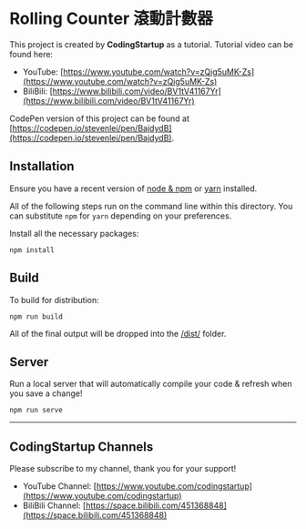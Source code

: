 # Rolling Counter 滾動計數器

This project is created by **CodingStartup** as a tutorial. Tutorial video can be found here:
- YouTube: [https://www.youtube.com/watch?v=zQig5uMK-Zs](https://www.youtube.com/watch?v=zQig5uMK-Zs)
- BiliBili: [https://www.bilibili.com/video/BV1tV41167Yr](https://www.bilibili.com/video/BV1tV41167Yr)

CodePen version of this project can be found at [https://codepen.io/stevenlei/pen/BajdydB](https://codepen.io/stevenlei/pen/BajdydB).

## Installation

Ensure you have a recent version of [node & npm](https://nodejs.org/en/download/) or [yarn](https://yarnpkg.com/en/docs/install) installed.

All of the following steps run on the command line within this directory. You can substitute `npm` for `yarn` depending on your preferences.

Install all the necessary packages:

```
npm install
```

## Build

To build for distribution:

```
npm run build
```

All of the final output will be dropped into the [/dist/](./dist) folder.

## Server

Run a local server that will automatically compile your code & refresh when you save a change!

```
npm run serve
```

---

## CodingStartup Channels

Please subscribe to my channel, thank you for your support!

- YouTube Channel: [https://www.youtube.com/codingstartup](https://www.youtube.com/codingstartup)
- BiliBili Channel: [https://space.bilibili.com/451368848](https://space.bilibili.com/451368848)